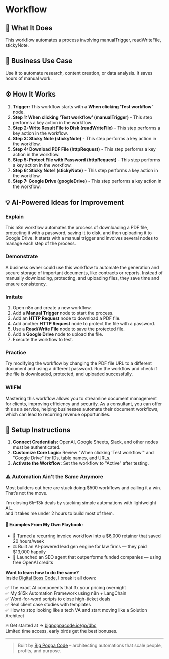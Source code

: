 # Workflow

## 🚀 What It Does
This workflow automates a process involving manualTrigger, readWriteFile, stickyNote.

## 💼 Business Use Case
Use it to automate research, content creation, or data analysis. It saves hours of manual work.

## ⚙️ How It Works
1.  **Trigger:** This workflow starts with a **When clicking ‘Test workflow’** node.
2. **Step 1: When clicking ‘Test workflow’ (manualTrigger)** - This step performs a key action in the workflow.
3. **Step 2: Write Result File to Disk (readWriteFile)** - This step performs a key action in the workflow.
4. **Step 3: Sticky Note (stickyNote)** - This step performs a key action in the workflow.
5. **Step 4: Download PDF File (httpRequest)** - This step performs a key action in the workflow.
6. **Step 5: Protect File with Password (httpRequest)** - This step performs a key action in the workflow.
7. **Step 6: Sticky Note1 (stickyNote)** - This step performs a key action in the workflow.
8. **Step 7: Google Drive (googleDrive)** - This step performs a key action in the workflow.

## 💡 AI-Powered Ideas for Improvement
### Explain
This n8n workflow automates the process of downloading a PDF file, protecting it with a password, saving it to disk, and then uploading it to Google Drive. It starts with a manual trigger and involves several nodes to manage each step of the process.

### Demonstrate
A business owner could use this workflow to automate the generation and secure storage of important documents, like contracts or reports. Instead of manually downloading, protecting, and uploading files, they save time and ensure consistency.

### Imitate
1. Open n8n and create a new workflow.
2. Add a **Manual Trigger** node to start the process.
3. Add an **HTTP Request** node to download a PDF file.
4. Add another **HTTP Request** node to protect the file with a password.
5. Use a **Read/Write File** node to save the protected file.
6. Add a **Google Drive** node to upload the file.
7. Execute the workflow to test.

### Practice
Try modifying the workflow by changing the PDF file URL to a different document and using a different password. Run the workflow and check if the file is downloaded, protected, and uploaded successfully.

### WIIFM
Mastering this workflow allows you to streamline document management for clients, improving efficiency and security. As a consultant, you can offer this as a service, helping businesses automate their document workflows, which can lead to recurring revenue opportunities.

## 🔧 Setup Instructions
1. **Connect Credentials:** OpenAI, Google Sheets, Slack, and other nodes must be authenticated.
2. **Customize Core Logic:** Review "When clicking ‘Test workflow’" and "Google Drive" for IDs, table names, and URLs.
3. **Activate the Workflow:** Set the workflow to "Active" after testing.

### ⚠️ Automation Ain’t the Same Anymore

Most builders out here are stuck doing $500 workflows and calling it a win.  
That’s not the move.  

I'm closing $6k–$13k deals by stacking simple automations with lightweight AI...  
and it takes me under 2 hours to build most of them.

#### 🧠 Examples From My Own Playbook:
- 🔁 Turned a recurring invoice workflow into a $6,000 retainer that saved 20 hours/week  
- ⚖️ Built an AI-powered lead gen engine for law firms — they paid $13,000 happily  
- 🚀 Launched an SEO agent that outperforms funded companies — using free OpenAI credits  

**Want to learn how to do the same?**  
Inside [Digital Boss Code](https://bigpoppacode.io/go/dbc), I break it all down:

✅ The exact AI components that 3x your pricing overnight  
✅ My $15k Automation Framework using n8n + LangChain  
✅ Word-for-word scripts to close high-ticket deals  
✅ Real client case studies with templates  
✅ How to stop looking like a tech VA and start moving like a Solution Architect  

🔥 Get started at → [bigpoppacode.io/go/dbc](https://bigpoppacode.io/go/dbc)  
Limited time access, early birds get the best bonuses.

---
> Built by [Big Poppa Code](https://bigpoppacode.io) – architecting automations that scale people, profits, and purpose.
